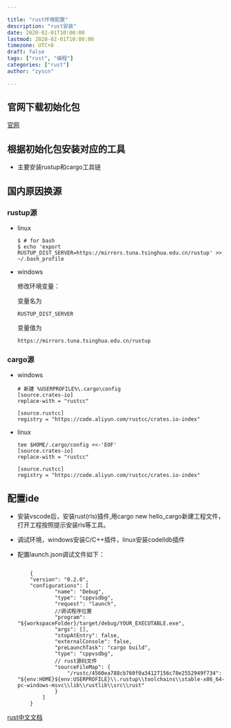 ```yaml
---

title: "rust环境配置"
description: "rust安装"
date: 2020-02-01T10:00:00
lastmod: 2020-02-01T10:00:00
timezone: UTC+8
draft: false
tags: ["rust", "编程"]
categories: ["rust"]
author: "zyscn"

---
```

<!--more-->
## 官网下载初始化包

[官网](https://www.rust-lang.org/zh-CN/learn/get-started)

## 根据初始化包安装对应的工具
- 主要安装rustup和cargo工具链

## 国内原因换源
### rustup源
-  linux
    ```
    $ # for bash
    $ echo 'export RUSTUP_DIST_SERVER=https://mirrors.tuna.tsinghua.edu.cn/rustup' >> ~/.bash_profile

    ```
- windows

    修改环境变量：

    变量名为
    ```
    RUSTUP_DIST_SERVER
    ```
    变量值为
    ```
    https://mirrors.tuna.tsinghua.edu.cn/rustup
    ```
### cargo源

- windows
    ```
    # 新建 %USERPROFILE%\.cargo\config 
    [source.crates-io]
    replace-with = "rustcc"

    [source.rustcc]
    registry = "https://code.aliyun.com/rustcc/crates.io-index"
    ```
- linux
    ```
    tee $HOME/.cargo/config <<-'EOF'
    [source.crates-io]
    replace-with = "rustcc"

    [source.rustcc]
    registry = "https://code.aliyun.com/rustcc/crates.io-index"

    ```

## 配置ide

- 安装vscode后，安装rust(rls)插件,用cargo new hello_cargo新建工程文件，打开工程按照提示安装rls等工具。
- 调试环境，windows安装C/C++插件，linux安装codelldb插件

- 配置launch.json调试文件如下：

    ```

        {
        "version": "0.2.0",
        "configurations": [
                "name": "Debug",
                "type": "cppvsdbg",
                "request": "launch",
                //调试程序位置
                "program": "${workspaceFolder}/target/debug/YOUR_EXECUTABLE.exe",
                "args": [],
                "stopAtEntry": false,
                "externalConsole": false,
                "preLaunchTask": "cargo build",
                "type": "cppvsdbg",
                // rust源码文件
                "sourceFileMap": {
                    "/rustc/4560ea788cb760f0a34127156c78e2552949f734": "${env:HOME}${env:USERPROFILE}\\.rustup\\toolchains\\stable-x86_64-pc-windows-msvc\\lib\\rustlib\\src\\rust"
                }
            ]
        }

    ```


[rust中文文档](https://kaisery.github.io/trpl-zh-cn/ch01-03-hello-cargo.html)